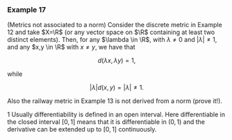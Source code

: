 ### Example 17

(Metrics not associated to a norm) Consider the discrete metric in Example 12 and take $X=\R$ (or any vector space on $\R$ containing at least two distinct elements). Then, for any $\lambda \in \R$, with $\lambda \neq 0$ and $|\lambda |\neq 1$, and any $x,y \in \R$ with $x\neq y$, we have that

$$ d(\lambda x, \lambda y) =1, $$

while

$$ |\lambda | d(x,y) = |\lambda | \neq 1. $$

Also the railway metric in Example 13 is not derived from a norm (prove it!).

1 Usually differentiability is defined in an open interval. Here differentiable in the closed interval $[0,1]$ means that it is differentiable in $(0,1)$ and the derivative can be extended up to $[0,1]$ continuously.